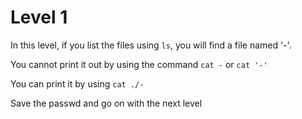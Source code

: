 # **Level 1**

In this level, if you list the files using `ls`, you will find a file named '-'.

You cannot print it out by using the command `cat -` or `cat '-'`

You can print it by using `cat ./-`

Save the passwd and go on with the next level
